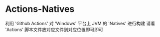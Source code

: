 # Actions-Natives
利用 'Github Actions' 对 'Windows' 平台上 JVM 的 'Natives' 进行构建
请看 'Actions' 脚本文件放对应文件到对应位置即可即可